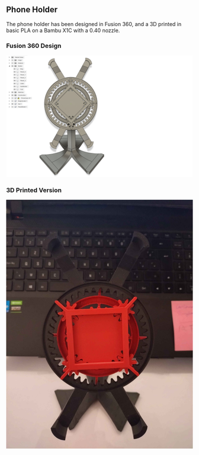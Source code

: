 ## Phone Holder

The phone holder has been designed in Fusion 360, and a 3D printed in basic PLA on a Bambu X1C with a 0.40 nozzle.

### Fusion 360 Design
![Fusion 360 Design](img/PhoneHolder_Design.png)

### 3D Printed Version
![3D Printed Version](img/PhoneHolder.jpg)